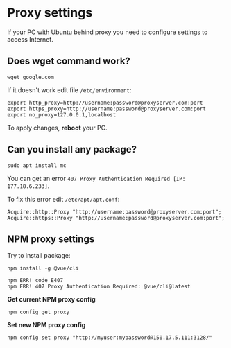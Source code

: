 # Proxy settings

If your PC with Ubuntu behind proxy you need to configure settings to access Internet.

## Does wget command work?

```
wget google.com
```

If it doesn't work edit file `/etc/environment`:

```
export http_proxy=http://username:password@proxyserver.com:port
export https_proxy=http://username:password@proxyserver.com:port
export no_proxy=127.0.0.1,localhost
```

To apply changes, **reboot** your PC.

## Can you install any package?

```
sudo apt install mc
```

You can get an error `407 Proxy Authentication Required [IP: 177.18.6.233]`.

To fix this error edit `/etc/apt/apt.conf`:

```
Acquire::http::Proxy "http://username:password@proxyserver.com:port";
Acquire::https::Proxy "http://username:password@proxyserver.com:port";
```

## NPM proxy settings

Try to install package:

```
npm install -g @vue/cli

npm ERR! code E407
npm ERR! 407 Proxy Authentication Required: @vue/cli@latest
```

**Get current NPM proxy config**

```
npm config get proxy
```

**Set new NPM proxy config**

```
npm config set proxy "http://myuser:mypassword@150.17.5.111:3128/"
```
